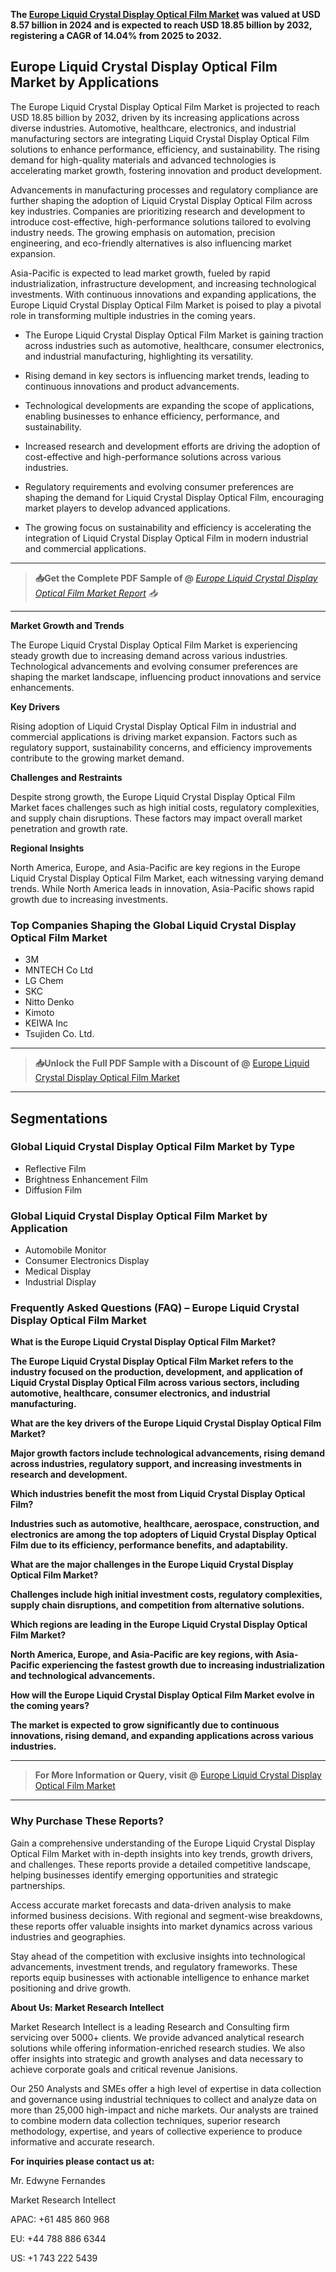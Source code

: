<p><strong>The <a href="https://www.marketresearchintellect.com/download-sample/?rid=949166&amp;utm_source=Pulse-April-Europe&amp;utm_medium=852">Europe Liquid Crystal Display Optical Film Market</a> was valued at USD 8.57 billion in 2024 and is expected to reach USD 18.85 billion by 2032, registering a CAGR of 14.04% from 2025 to 2032.</strong></p><h2>Europe Liquid Crystal Display Optical Film Market by Applications&nbsp;</h2><p><p>The Europe Liquid Crystal Display Optical Film Market is projected to reach USD 18.85 billion by 2032, driven by its increasing applications across diverse industries. Automotive, healthcare, electronics, and industrial manufacturing sectors are integrating Liquid Crystal Display Optical Film solutions to enhance performance, efficiency, and sustainability. The rising demand for high-quality materials and advanced technologies is accelerating market growth, fostering innovation and product development.</p><p>Advancements in manufacturing processes and regulatory compliance are further shaping the adoption of Liquid Crystal Display Optical Film across key industries. Companies are prioritizing research and development to introduce cost-effective, high-performance solutions tailored to evolving industry needs. The growing emphasis on automation, precision engineering, and eco-friendly alternatives is also influencing market expansion.</p><p>Asia-Pacific is expected to lead market growth, fueled by rapid industrialization, infrastructure development, and increasing technological investments. With continuous innovations and expanding applications, the Europe Liquid Crystal Display Optical Film Market is poised to play a pivotal role in transforming multiple industries in the coming years.</p></p><ul><li><p>The Europe Liquid Crystal Display Optical Film Market is gaining traction across industries such as automotive, healthcare, consumer electronics, and industrial manufacturing, highlighting its versatility.</p></li><li><p>Rising demand in key sectors is influencing market trends, leading to continuous innovations and product advancements.</p></li><li><p>Technological developments are expanding the scope of applications, enabling businesses to enhance efficiency, performance, and sustainability.</p></li><li><p>Increased research and development efforts are driving the adoption of cost-effective and high-performance solutions across various industries.</p></li><li><p>Regulatory requirements and evolving consumer preferences are shaping the demand for Liquid Crystal Display Optical Film, encouraging market players to develop advanced applications.</p></li><li><p>The growing focus on sustainability and efficiency is accelerating the integration of Liquid Crystal Display Optical Film in modern industrial and commercial applications.</p></li></ul><hr /><blockquote><p><strong><span class="font-[700]">📥Get the Complete PDF Sample of @ </span></strong><em><span class="font-[700]"><a href="https://www.marketresearchintellect.com/download-sample/?rid=949166&amp;utm_source=Pulse-April-Europe&amp;utm_medium=852" target="_blank" data-tracking-control-name="article-ssr-frontend-pulse_little-text-block" data-tracking-will-navigate="" data-test-link="">Europe Liquid Crystal Display Optical Film Market Report</a>&nbsp;📥</span></em></p></blockquote><hr /><p class="" data-start="77" data-end="360"><strong data-start="77" data-end="105">Market Growth and Trends</strong></p><p class="" data-start="77" data-end="360">The Europe Liquid Crystal Display Optical Film Market is experiencing steady growth due to increasing demand across various industries. Technological advancements and evolving consumer preferences are shaping the market landscape, influencing product innovations and service enhancements.</p><p class="" data-start="362" data-end="606"><strong data-start="362" data-end="377">Key Drivers</strong></p><p class="" data-start="362" data-end="606">Rising adoption of Liquid Crystal Display Optical Film in industrial and commercial applications is driving market expansion. Factors such as regulatory support, sustainability concerns, and efficiency improvements contribute to the growing market demand.</p><p class="" data-start="608" data-end="849"><strong data-start="608" data-end="637">Challenges and Restraints</strong></p><p class="" data-start="608" data-end="849">Despite strong growth, the Europe Liquid Crystal Display Optical Film Market faces challenges such as high initial costs, regulatory complexities, and supply chain disruptions. These factors may impact overall market penetration and growth rate.</p><p class="" data-start="851" data-end="1095"><strong data-start="851" data-end="872">Regional Insights</strong></p><p class="" data-start="851" data-end="1095">North America, Europe, and Asia-Pacific are key regions in the Europe Liquid Crystal Display Optical Film Market, each witnessing varying demand trends. While North America leads in innovation, Asia-Pacific shows rapid growth due to increasing investments.</p><p><h3>Top Companies Shaping the Global Liquid Crystal Display Optical Film Market </h3><ul><li>3M</li><li>MNTECH Co Ltd</li><li>LG Chem</li><li>SKC</li><li>Nitto Denko</li><li>Kimoto</li><li>KEIWA Inc</li><li>Tsujiden Co. Ltd.</li></ul></p><hr /><blockquote><p><strong>📥Unlock the Full PDF Sample with a Discount of @</strong> <a href="https://www.marketresearchintellect.com/ask-for-discount/?rid=949166&amp;utm_source=Pulse-April-Europe&amp;utm_medium=852">Europe Liquid Crystal Display Optical Film Market</a></p></blockquote><hr /><p><h2>Segmentations</h2><h3>Global Liquid Crystal Display Optical Film Market by Type</h3><ul><li>Reflective Film</li><li>Brightness Enhancement Film</li><li>Diffusion Film</li></ul><h3>Global Liquid Crystal Display Optical Film Market by Application</h3><ul><li>Automobile Monitor</li><li>Consumer Electronics Display</li><li>Medical Display</li><li>Industrial Display</li></ul></p><h3><strong>Frequently Asked Questions (FAQ) &ndash; Europe Liquid Crystal Display Optical Film Market</strong></h3><p><strong>What is the Europe Liquid Crystal Display Optical Film Market?</strong></p><p><strong>The Europe Liquid Crystal Display Optical Film Market refers to the industry focused on the production, development, and application of Liquid Crystal Display Optical Film across various sectors, including automotive, healthcare, consumer electronics, and industrial manufacturing.</strong></p><p><strong>What are the key drivers of the Europe Liquid Crystal Display Optical Film Market?</strong></p><p><strong>Major growth factors include technological advancements, rising demand across industries, regulatory support, and increasing investments in research and development.</strong></p><p><strong>Which industries benefit the most from Liquid Crystal Display Optical Film?</strong></p><p><strong>Industries such as automotive, healthcare, aerospace, construction, and electronics are among the top adopters of Liquid Crystal Display Optical Film due to its efficiency, performance benefits, and adaptability.</strong></p><p><strong>What are the major challenges in the Europe Liquid Crystal Display Optical Film Market?</strong></p><p><strong>Challenges include high initial investment costs, regulatory complexities, supply chain disruptions, and competition from alternative solutions.</strong></p><p><strong>Which regions are leading in the Europe Liquid Crystal Display Optical Film Market?</strong></p><p><strong>North America, Europe, and Asia-Pacific are key regions, with Asia-Pacific experiencing the fastest growth due to increasing industrialization and technological advancements.</strong></p><p><strong>How will the Europe Liquid Crystal Display Optical Film Market evolve in the coming years?</strong></p><p><strong>The market is expected to grow significantly due to continuous innovations, rising demand, and expanding applications across various industries.</strong></p><hr /><blockquote><p><span class="font-[700]"><strong>For More Information or Query, visit&nbsp;@</strong>&nbsp;</span><span class="font-[700]"><a href="https://www.marketresearchintellect.com/product/global-liquid-crystal-display-optical-film-market/?utm_source=Linkedin&utm_medium=852" target="_blank" data-tracking-control-name="article-ssr-frontend-pulse_little-text-block" data-tracking-will-navigate="" data-test-link="">Europe Liquid Crystal Display Optical Film Market</a></span></p></blockquote><hr /><h3><strong data-start="0" data-end="31">Why Purchase These Reports?</strong></h3><p class="" data-start="35" data-end="297">Gain a comprehensive understanding of the Europe Liquid Crystal Display Optical Film Market with in-depth insights into key trends, growth drivers, and challenges. These reports provide a detailed competitive landscape, helping businesses identify emerging opportunities and strategic partnerships.</p><p class="" data-start="299" data-end="540">Access accurate market forecasts and data-driven analysis to make informed business decisions. With regional and segment-wise breakdowns, these reports offer valuable insights into market dynamics across various industries and geographies.</p><p class="" data-start="542" data-end="784">Stay ahead of the competition with exclusive insights into technological advancements, investment trends, and regulatory frameworks. These reports equip businesses with actionable intelligence to enhance market positioning and drive growth.</p><p><strong><span class="font-[700]">About Us: Market Research Intellect</span></strong></p><p><span class="">Market Research Intellect is a leading Research and Consulting firm servicing over 5000+ clients. We provide advanced analytical research solutions while offering information-enriched research studies.&nbsp;</span>We also offer insights into strategic and growth analyses and data necessary to achieve corporate goals and critical revenue Janisions.</p><p><span class="">Our 250 Analysts and SMEs offer a high level of expertise in data collection and governance using industrial techniques to collect and analyze data on more than 25,000 high-impact and niche markets. Our analysts are trained to combine modern data collection techniques, superior research methodology, expertise, and years of collective experience to produce informative and accurate research.</span></p><p><strong>For inquiries please contact us at:</strong></p><p>Mr. Edwyne Fernandes</p><p>Market Research Intellect</p><p>APAC: +61 485 860 968</p><p>EU: +44 788 886 6344</p><p>US: +1 743 222 5439</p>